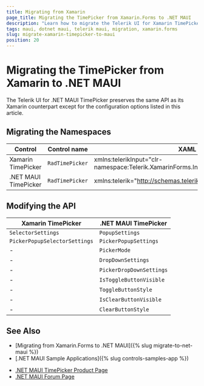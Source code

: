```yaml
---
title: Migrating from Xamarin
page_title: Migrating the TimePicker from Xamarin.Forms to .NET MAUI
description: "Learn how to migrate the Telerik UI for Xamarin TimePicker to the Telerik UI for .NET MAUI framework by updating the namespaces and the incompatible NuGet packages. "
tags: maui, dotnet maui, telerik maui, migration, xamarin.forms
slug: migrate-xamarin-timepicker-to-maui
position: 20
---
```


# Migrating the TimePicker from Xamarin to .NET MAUI

The Telerik UI for .NET MAUI TimePicker preserves the same API as its Xamarin counterpart except for the configuration options listed in this article.

## Migrating the Namespaces

| Control | Control name | XAML Namespcace | C# Namespace|
| --------------- | --------------- | --------------- | --------------- |
| Xamarin TimePicker | `RadTimePicker` | xmlns:telerikInput="clr-namespace:Telerik.XamarinForms.Input;assembly=Telerik.XamarinForms.Input" | using Telerik.XamarinForms.Input; |
| .NET MAUI TimePicker | `RadTimePicker` | xmlns:telerik="http://schemas.telerik.com/2022/xaml/maui" | using Telerik.Maui.Controls; |


## Modifying the API

| Xamarin TimePicker | .NET MAUI TimePicker |
| ------------- | --------------- |
| `SelectorSettings` | `PopupSettings` |
| `PickerPopupSelectorSettings` | `PickerPopupSettings` |
| - | `PickerMode` |
| - | `DropDownSettings` |
| - | `PickerDropDownSettings` |
| - | `IsToggleButtonVisible` |
| - | `ToggleButtonStyle` |
| - | `IsClearButtonVisible` |
| - | `ClearButtonStyle` |

## See Also

* [Migrating from Xamarin.Forms to .NET MAUI]({% slug migrate-to-net-maui %})
* [.NET MAUI Sample Applications]({% slug controls-samples-app %})
- [.NET MAUI TimePicker Product Page](https://www.telerik.com/maui-ui/timepicker)
- [.NET MAUI Forum Page](https://www.telerik.com/forums/maui?tagId=1853)
